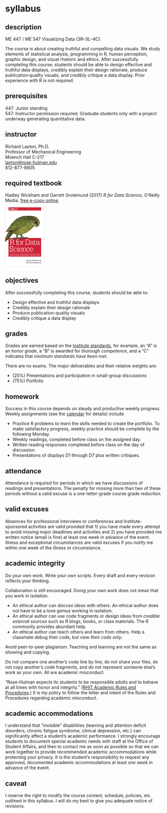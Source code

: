 
# syllabus

## description

ME 447 / ME 547 Visualizing Data (3R–3L–4C).

The course is about creating truthful and compelling data visuals. We
study elements of statistical analysis, programming in R, human
perception, graphic design, and visual rhetoric and ethics. After
successfully completing this course, students should be able to design
effective and truthful data displays, credibly explain their design
rationale, produce publication‐quality visuals, and credibly critique a
data display. Prior experience with R is not required.

## prerequisites

447: Junior standing<br> 547: Instructor permission required. Graduate
students only with a project underway generating quantitative data.

## instructor

Richard Layton, Ph.D.<br> Professor of Mechanical Engineering<br> Moench
Hall C-217<br> <layton@rose-hulman.edu><br> 812-877-8905

## required textbook

Hadley Wickham and Garrett Grolemund (2017) *R for Data Science*,
O’Reilly Media. [free e-copy online](http://r4ds.had.co.nz/).

<img src="../resources/images/r-4-data-science-cover.png" width="25%" />

## objectives

After successfully completing this course, students should be able to:

  - Design effective and truthful data displays
  - Credibly explain their design rationale
  - Produce publication-quality visuals
  - Credibly critique a data display

## grades

Grades are earned based on the [Institute
standards](http://www.rose-hulman.edu/campus-life/student-services/registrar/rules-and-procedures/grades.html),
for example, an “A” is an *honor grade*, a “B” is awarded for *thorough
competence*, and a “C” indicates that *minimum standards have been met*.

There are no exams. The major deliverables and their relative weights
are:

  - (25%) Presentations and participation in small-group discussions  
  - (75%) Portfolio

## homework

Success in this course depends on steady and productive weekly progress.
Weekly assignments (see the [calendar](../README.md) for details)
include

  - Practice R problems to learn the skills needed to create the
    portfolio. To make satisfactory progress, weekly practice should be
    complete by the following Monday.  
  - Weekly readings, completed before class on the assigned day.
  - Written reading responses completed before class on the day of
    discussion.
  - Presentations of displays D1 through D7 plus written critiques.

## attendance

Attendance is required for periods in which we have discussions of
readings and presentations. The penalty for missing more than two of
these periods without a valid excuse is a one-letter-grade course grade
reduction.

## valid excuses

Absences for professional interviews or conferences and
Institute-sponsored activities are valid provided that 1) you have made
every attempt to avoid missing major deadlines and activities and 2) you
have provided me written notice (email is fine) at least one week in
advance of the event. Illness and exceptional circumstances are valid
excuses if you notify me within one week of the illness or circumstance.

## academic integrity

Do your own work. Write your own scripts. Every draft and every revision
reflects your thinking.

Collaboration is still encouraged. Doing your own work does not mean
that you work in isolation.

  - An ethical author can *discuss ideas* with others. An ethical author
    does not have to be a lone genius working in isolation.
  - An ethical author can use code fragments or design ideas from
    *credible external sources* such as R blogs, books, or class
    materials. The R community provides abundant help.
  - An ethical author can teach others and learn from others. Help a
    classmate debug their code, but *view their code only*.

Avoid peer-to-peer plagiarism. Teaching and learning are not the same as
showing and copying.

Do not compare one another’s code line by line, do not share your files,
do not copy another’s code fragments, and do not represent someone
else’s work as your own. All are academic misconduct.

“Rose-Hulman expects its students to be responsible adults and to behave
at all times with honor and integrity.” ([RHIT Academic Rules and
Procedures](http://www.rose-hulman.edu/campus-life/student-services/registrar/rules-and-procedures/discipline-and-suspension.html).)
It is my policy to follow the letter and intent of the Rules and
Procedures regarding academic misconduct.

## academic accommodations

I understand that “invisible” disabilities (learning and attention
deficit disorders, chronic fatigue syndrome, clinical depression, etc.)
can significantly affect a student’s academic performance. I strongly
encourage students to document special academic needs with staff at the
Office of Student Affairs, and then to contact me as soon as possible so
that we can work together to provide recommended academic accommodations
while protecting your privacy. It is the student’s responsibility to
request any approved, documented academic accommodations at least *one
week* in advance of the event.

## caveat

I reserve the right to modify the course content, schedule, policies,
etc. outlined in this syllabus. I will do my best to give you adequate
notice of revisions.
